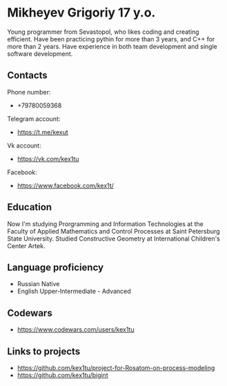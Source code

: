 # Mikheyev Grigoriy 17 y.o.
Young programmer from Sevastopol, who likes coding and creating efficient. Have been practicing pythin for more than 3 years, and C++ for more than 2 years. Have experience in both team development and single software development.
## Contacts
Phone number:
- +79780059368

Telegram account:
- https://t.me/kexut

Vk account:
- https://vk.com/kex1tu

Facebook:
- https://www.facebook.com/kex1t/

## Education
Now I'm studying Prorgramming and Information Technologies at the Faculty of Applied Mathematics and Control Processes at Saint Petersburg State University. Studied Constructive Geometry at International Children's Center Artek.

## Language proficiency
- Russian Native
- English Upper-Intermediate - Advanced

## Codewars
- https://www.codewars.com/users/kex1tu
  
## Links to projects
- https://github.com/kex1tu/project-for-Rosatom-on-process-modeling
- https://github.com/kex1tu/bigint
